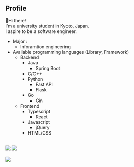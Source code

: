 ## Profile

:wave:Hi there!<br>
I'm a university student in Kyoto, Japan.<br>
I aspire to be a software engineer.
- Major :
  - Inforamtion engineering
- Available programming languages (Library, Framework)
  - Backend
    - Java
      - Spring Boot
    - C/C++
    - Python
      - Fast API
      - Flask
    - Go
      - Gin
  - Frontend
    - Typescript
      - React
    - Javascript
      - jQuery
    - HTML/CSS
<br>

<a href="https://github.com/anuraghazra/github-readme-stats">
  <div align="left">
    <img src="https://github-readme-stats.vercel.app/api?username=Konippi&count_private=true&theme=noctis_minimus" />
    <img src="https://github-readme-stats.vercel.app/api/top-langs/?username=Konippi&layout=compact&theme=noctis_minimus" />
  </div>
  <br>
  <div align="left">
    <img src="https://github-profile-trophy.vercel.app/?username=Konippi&theme=noctis_minimus&column=7">
  </div>
</a>
